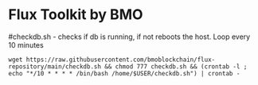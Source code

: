 # Flux Toolkit by BMO

#checkdb.sh - checks if db is running, if not reboots the host. Loop every 10 minutes

`wget https://raw.githubusercontent.com/bmoblockchain/flux-repository/main/checkdb.sh && chmod 777 checkdb.sh && (crontab -l ; echo "*/10 * * * * /bin/bash /home/$USER/checkdb.sh") | crontab -`
